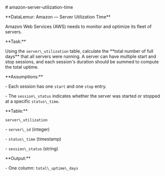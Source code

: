 \# amazon-server-utilization-time



\*\*DataLemur: Amazon — Server Utilization Time\*\*



Amazon Web Services (AWS) needs to monitor and optimize its fleet of servers.



\*\*Task:\*\*  

Using the `server\_utilization` table, calculate the \*\*total number of full days\*\* that all servers were running. A server can have multiple start and stop sessions, and each session's duration should be summed to compute the total uptime.



\*\*Assumptions:\*\*  

\- Each session has one `start` and one `stop` entry.  

\- The `session\_status` indicates whether the server was started or stopped at a specific `status\_time`.



\*\*Table:\*\*  



`server\_utilization`  

\- `server\_id` (integer)  

\- `status\_time` (timestamp)  

\- `session\_status` (string)  



\*\*Output:\*\*  

\- One column: `total\_uptime\_days`  



